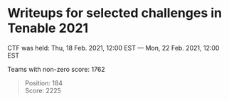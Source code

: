 # Writeups for selected challenges in Tenable 2021

CTF was held: Thu, 18 Feb. 2021, 12:00 EST — Mon, 22 Feb. 2021, 12:00 EST

Teams with non-zero score: 1762

> Position: 184<br/>
> Score: 2225
